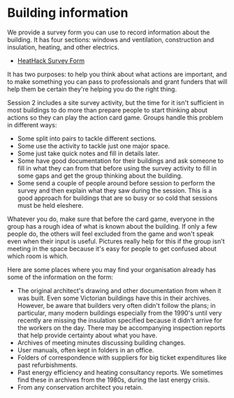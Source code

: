 # Building information


We provide a survey form you can use to record information about the building.  It has four sections: windows and ventilation, construction and insulation, heating, and other electrics.  

- [HeatHack Survey Form](https://docs.google.com/document/d/13ByjSw0NQAjF7fzfruSMPpP4ebGHkNFw/edit?usp=sharing&ouid=117829965905595059015&rtpof=true&sd=true)

It has two purposes:  to help you think about what actions are important, and to make something you can pass to professionals and grant funders that will help them be certain they're helping you do the right thing.  

Session 2 includes a site survey activity, but the time for it isn't sufficient in most buildings to do more than prepare people to start thinking about actions so they can play the action card game.   Groups handle this problem in different ways:

- Some split into pairs to tackle different sections.
- Some use the activity to tackle just one major space.
- Some just take quick notes and fill in details later.
- Some have good documentation for their buildings and ask someone to fill in what they can from that before using the survey activity to fill in some gaps and get the group thinking about the building.
- Some send a couple of people around before session to perform the survey and then explain what they saw during the session.  This is a good approach for buildings that are so busy or so cold that sessions must be held eleshere.  

Whatever you do, make sure that before the card game, everyone in the group has a rough idea of what is known about the building.  If only a few people do, the others will feel excluded from the game and won't speak even when their input is useful.  Pictures really help for this if the group isn't meeting in the space because it's easy for people to get confused about which room is which.  


Here are some places where you may find your organisation already has some of the information on the form: 

- The original architect's drawing and other documentation from when it was built.  Even some Victorian buildings have this in their archives.  However, be aware that builders very often didn't follow the plans; in particular, many modern buildings especially from the 1990's until very recently are missing the insulation specified because it didn't arrive for the workers on the day.  There may be accompanying inspection reports that help provide certainty about what you have.
- Archives of meeting minutes discussing building changes.
- User manuals, often kept in folders in an office.
- Folders of correspondence with suppliers for big ticket expenditures like past refurbishments.
- Past energy efficiency and heating consultancy reports.  We sometimes find these in archives from the 1980s, during the last energy crisis.
- From any conservation architect you retain.